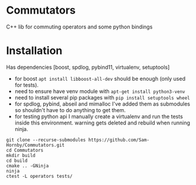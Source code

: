 # Commutators
C++ lib for commuting operators and some python bindings

# Installation

Has dependencies [boost, spdlog, pybind11, virtualenv, setuptools]
 - for boost `apt install libboost-all-dev` should be enough (only used for tests).
 - need to ensure have venv module with `apt-get install python3-venv`
 - need to install several pip packages with `pip install setuptools wheel`
 - for spdlog, pybind, abseil and mimalloc I've added them as submodules so shouldn't
   have to do anything to get them.
 - for testing python api I manually create a virtualenv and run
   the tests inside this environment. warning gets deleted and rebuild
   when running ninja.

```
git clone --recurse-submodules https://github.com/Sam-Hornby/Commutators.git
cd Commutators
mkdir build
cd build
cmake .. -GNinja
ninja
ctest -L operators tests/
```
